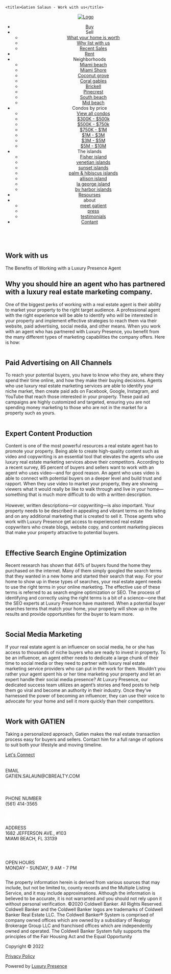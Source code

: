 <!DOCTYPE html>
<html lang="en">
<head>
    <meta charset="UTF-8">
    <meta http-equiv="X-UA-Compatible" content="IE=edge">
    <meta name="viewport" content="width=device-width, initial-scale=1.0">
    <link rel="preconnect" href="https://fonts.googleapis.com">
    <link rel="preconnect" href="https://fonts.gstatic.com" crossorigin>
    <link href="https://fonts.googleapis.com/css2?family=Montserrat:wght@400;700&family=Poppins:wght@400;700&display=swap" rel="stylesheet">
    <link href="https://fonts.googleapis.com/css2?family=Forum&family=Montserrat:wght@400;700&family=Poppins:wght@400;700&display=swap" rel="stylesheet">
    <link rel="stylesheet" href="index.css">

    <title>Gatien Salaun - Work with us</title>

</head>
<body>
    <header>
        <a href="#"><img src="imgs/logo.webp" alt="Logo"></a>
        <nav>
            <ul class="mainMenu">
                <li><a href="#">Buy</a></li>
                <li>Sell
                    <ul class="subMenu">
                        <li><a href="#">What your home is worth</a></li>
                        <li><a href="#">Why list with us</a></li>
                        <li><a href="#">Recent Sales</a></li>
                    </ul>
                </li>
                <li><a href="#">Rent</a></li>
                <li>Neighborhoods
                    <ul class="subMenu">
                        <li><a href="#">Miami beach</a></li>
                        <li><a href="#">Miami Shore</a></li>
                        <li><a href="#">Coconut grove</a></li>
                        <li><a href="#">Coral gables</a></li>
                        <li><a href="#">Brickell</a></li>
                        <li><a href="#">Pinecrest</a></li>
                        <li><a href="#">South beach</a></li>
                        <li><a href="#">Mid beach</a></li>
                    </ul>
                </li>
                <li>Condos by price
                    <ul class="subMenu">
                        <li><a href="#">View all condos</a></li>
                        <li><a href="#">$300K - $500k</a></li>
                        <li><a href="#">$500K - $750k</a></li>
                        <li><a href="#">$750K - $1M</a></li>
                        <li><a href="#">$1M - $3M</a></li>
                        <li><a href="#">$3M - $5M</a></li>
                        <li><a href="#">$5M - $10M</a></li>
                    </ul>
                </li>
                <li>The islands
                    <ul class="subMenu">
                        <li><a href="#">Fisher island</a></li>
                        <li><a href="#">venetian islands</a></li>
                        <li><a href="#">sunset islands</a></li>
                        <li><a href="#">palm & hibiscus islands</a></li>
                        <li><a href="#">allison island</a></li>
                        <li><a href="#">la george island</a></li>
                        <li><a href="#">by harbor islands</a></li>
                    </ul>
                </li>
                <li><a href="#">Resourses</a></li>
                <li>about
                    <ul class="subMenu">
                        <li><a href="#">meet gatient</a></li>
                        <li><a href="#">press</a></li>
                        <li><a href="#">testimonials</a></li>
                    </ul>
                </li>
                <li><a href="#">Contant</a></li>
            </ul>
        </nav>
    </header>
    <main>
        <section class="hero">
            <img src="imgs/deal.jpg" alt="">
            <div class="heroText">
                <h1>Work with us</h1>
                <p>The Benefits of Working with a Luxury Presence Agent</p>        
            </div>
        </section>
        <section class="benefits container">
            <h2>Why you should hire an agent who has partnered with a luxury real estate marketing company.</h2>
            <p>One of the biggest perks of working with a real estate agent is their ability to market your property to the right target audience. A professional agent with the right experience will be able to identify who will be interested in your property and implement effective strategies to reach them via their website, paid advertising, social media, and other means. When you work with an agent who has partnered with Luxury Presence, you benefit from the many different types of marketing capabilities the company offers. Here is how:
            </p>
            <div class="benefit_single">
                <img src="imgs/trade_market.jpg" loading="lazy" alt="">
                <div>
                    <h2>Paid Advertising on All Channels</h2>
                    <p>To reach your potential buyers, you have to know who they are, where they spend their time online, and how they make their buying decisions. Agents who use luxury real estate marketing services are able to identify your niche market, then create paid ads on Facebook, Google, Instagram, and YouTube that reach those interested in your property. These paid ad campaigns are highly customized and targeted, ensuring you are not spending money marketing to those who are not in the market for a property such as yours.</p>
                </div>
            </div>
            <div class="benefit_single reverse_row">
                <img src="imgs/production.jpg" loading="lazy" alt="">
                <div>
                    <h2>Expert Content Production</h2>
                    <p>Content is one of the most powerful resources a real estate agent has to promote your property. Being able to create high-quality content such as video and copywriting is an essential tool that elevates the agents who use luxury real estate marketing services above their competitors. According to a recent survey, 85 percent of buyers and sellers want to work with an agent who uses video—and for good reason. An agent who uses video is able to connect with potential buyers on a deeper level and build trust and rapport. When they use video to market your property, they are showing viewers what it would really be like to walk through and live in your home—something that is much more difficult to do with a written description.
                        <br><br>However, written descriptions—or copywriting—is also important. Your property needs to be described in appealing and vibrant terms on the listing and on any additional marketing that is created to sell it. Those agents who work with Luxury Presence get access to experienced real estate copywriters who create blogs, website copy, and content marketing pieces that make your property attractive to potential buyers.
                        </p>
                </div>
            </div>
            <div class="benefit_single">
                <img src="imgs/audience.jpg" loading="lazy" alt="">
                <div>
                    <h2>Effective Search Engine Optimization</h2>
                    <p>Recent research has shown that 44% of buyers found the home they purchased on the internet. Many of them simply googled the search terms that they wanted in a new home and started their search that way. For your home to show up in these types of searches, your real estate agent needs to use the right terms in your online marketing. The effective use of these terms is referred to as search engine optimization or SEO. The process of identifying and correctly using the right terms is a bit of a science—one that the SEO experts at Luxury Presence have mastered. When a potential buyer searches terms that match your home, your property will show up in the results and provide opportunities for the buyer to learn more.
                    </p>
                </div>
            </div>
            <div class="benefit_single reverse_row">
                <img src="imgs/search_engine.jpg" loading="lazy" alt="">
                <div>
                    <h2>Social Media Marketing</h2>
                    <p>If your real estate agent is an influencer on social media, he or she has access to thousands of niche buyers who are ready to invest in property. To be an influencer, an agent either needs to dedicate a large chunk of their time to social media or they need to partner with luxury real estate marketing service providers who can put in the work for them. Wouldn’t you rather your agent spent his or her time marketing your property and let an expert handle their social media presence? At Luxury Presence, our dedicated success team utilizes an agent’s stories and feed posts to help them go viral and become an authority in their industry. Once they’ve harnessed the power of becoming an influencer, they can use their voice to advocate for your home and sell it more quickly than their competitors.</p>
                </div>
            </div>
        </section>
        <section class="contact">
            <img src="imgs/gatien.webp" alt="">
            <div>
                <h2 class="h1">Work with GATIEN</h2>
                <p>Taking a personalized approach, Gatien makes the real estate transaction process easy for buyers and sellers. Contact him for a full range of options to suit both your lifestyle and moving timeline.</p>
                <a href="#" class="button_transparent">Let's Connect</a>
            </div>
        </section>
    </main>
    <footer>
        <div class="container footer">
            <div class="footer_contact">
                <div>
                    <svg width="30" height="19" viewBox="0 0 30 19" fill="none" xmlns="http://www.w3.org/2000/svg">
                        <path d="M2 0C0.903517 0 0 0.903517 0 2V16.6667C0 17.7631 0.903517 18.6667 2 18.6667H28C29.0965 18.6667 30 17.7631 30 16.6667V2C30 0.903517 29.0965 0 28 0H2ZM2.4375 1.33333H27.5625L15.6458 11.4896C15.3389 11.7512 14.6612 11.7512 14.3542 11.4896L2.4375 1.33333ZM1.33333 2.13542L10.1979 9.6979L1.33333 16.5729V2.13542ZM28.6667 2.13542V16.5729L19.8021 9.6979L28.6667 2.13542ZM11.2396 10.5833L13.4896 12.5C14.3543 13.2369 15.6457 13.2369 16.5104 12.5L18.7604 10.5833L27.4687 17.3333H2.53125L11.2396 10.5833Z" fill="#FFFFFF"></path>
                    </svg>
                    <p>EMAIL<br>GATIEN.SALAUN@CBREALTY.COM</p>
                </div>
                <div>
                    <svg width="30" height="25" viewBox="0 0 30 25" fill="none" xmlns="http://www.w3.org/2000/svg">
                        <path fill-rule="evenodd" clip-rule="evenodd" d="M10.7964 8.1207H19.2036V8.7279C19.2036 10.8195 20.9082 12.5259 23.001 12.5259H24.741L25.2852 20.7051C25.3776 22.1235 24.2868 23.2719 22.8822 23.2719H7.0032C5.5944 23.2719 4.5084 22.1085 4.6002 20.7039C4.782 17.9895 4.9152 15.2313 5.154 12.5265H6.9996C9.0918 12.5265 10.797 10.8207 10.797 8.7285V8.1207H10.7964ZM11.46 16.5807C11.46 14.6565 13.0188 13.0977 14.943 13.0977C16.8666 13.0977 18.4254 14.6571 18.4254 16.5807C18.4254 18.5055 16.8678 20.0631 14.943 20.0631C13.02 20.0637 11.46 18.5043 11.46 16.5807ZM14.943 12.0381C12.4344 12.0381 10.4004 14.0721 10.4004 16.5807C10.4004 19.0887 12.435 21.1233 14.943 21.1233C17.4486 21.1233 19.485 19.0869 19.485 16.5807C19.485 14.0727 17.451 12.0381 14.943 12.0381ZM9.0846 4.8363C8.22 4.8363 7.512 5.5443 7.512 6.4089V8.7285C7.512 9.0093 7.2804 9.2415 6.999 9.2415H1.5726C1.2906 9.2415 1.0596 9.0111 1.0596 8.7285V6.9285C1.0596 6.4797 1.1628 6.0945 1.3902 5.7069C1.896 4.8465 2.7294 4.1013 3.795 3.4749C9.279 0.2517 20.7192 0.2523 26.2044 3.4749C27.2706 4.1013 28.104 4.8465 28.6098 5.7069C28.8354 6.0921 28.9398 6.4815 28.9398 6.9285V8.7285C28.9398 9.0111 28.71 9.2415 28.4268 9.2415H23.0004C22.719 9.2415 22.4874 9.0093 22.4874 8.7285V6.4089C22.4874 5.5425 21.7806 4.8363 20.9148 4.8363H9.0846ZM8.571 6.4089C8.571 6.1263 8.8026 5.8965 9.0846 5.8965H20.9154C21.1968 5.8965 21.429 6.1275 21.429 6.4089V8.7285C21.429 9.5943 22.1352 10.3017 23.001 10.3017H28.4274C29.292 10.3017 30 9.5931 30 8.7285V6.9285C30 6.2835 29.8464 5.7291 29.5206 5.1729C28.9188 4.1493 27.9564 3.2799 26.7384 2.5641C20.9214 -0.8547 9.0798 -0.8547 3.2622 2.5641C2.0436 3.2799 1.0812 4.1487 0.48 5.1729C0.153 5.7291 0 6.2835 0 6.9279V8.7279C0 9.5925 0.7092 10.3011 1.5726 10.3011H6.999C7.8648 10.3011 8.571 9.5937 8.571 8.7279V6.4089ZM9.7368 7.5915V8.7285C9.7368 10.2387 8.5092 11.4669 6.999 11.4669H4.6686C4.3914 11.4669 4.164 11.6799 4.1412 11.9511C3.8892 14.8347 3.7386 17.7435 3.5448 20.6331C3.4116 22.6425 4.989 24.3315 7.0032 24.3315H22.8822C24.882 24.3315 26.475 22.6575 26.3406 20.6343L25.7622 11.9607C25.7436 11.6811 25.5102 11.4675 25.2342 11.4675L23.001 11.4663C21.4902 11.4663 20.2632 10.2375 20.2632 8.7279V7.5909C20.2632 7.2981 20.0262 7.0611 19.7334 7.0611H10.2666C9.9738 7.0611 9.7368 7.2987 9.7368 7.5915Z" fill="#FFFFFF"></path>
                    </svg>
                    <p>PHONE NUMBER<br>(561) 414-3565</p>
                </div>
            </div>
            <div class="footer_contact">
                <div>
                    <svg width="31" height="30" viewBox="0 0 31 30" fill="none" xmlns="http://www.w3.org/2000/svg">
                        <path d="M29.9821 6.49489C29.7931 6.35756 29.679 6.32046 29.4572 6.39228L20.298 9.41368L16.1952 8.03558L15.8172 9.41525L19.7644 10.7038V28.1462L9.89831 25.7069V22.1034H8.71438V25.7515L1.21616 28.2532V15.3945H0.0322266V29.2729C0.0322266 29.5077 0.130098 29.7279 0.321106 29.8645C0.445418 29.9541 0.585911 29.9999 0.735086 29.9999C0.814804 29.9999 0.890971 29.9868 0.967926 29.96L9.48433 27.029L20.1792 29.7887C20.3224 29.8254 20.4751 29.8171 20.6152 29.7654L29.8104 26.2235C30.0942 26.1177 30.0251 25.8466 30.0251 25.5431V7.08291C30.0251 6.85086 30.17 6.63144 29.9821 6.49489ZM28.8412 25.0388L20.9483 28.0361V10.7065L28.8412 8.08649V25.0388Z" fill="#FFFFFF"></path>
                        <path d="M6.57515 19.1142C6.6671 19.422 6.95006 19.6323 7.2713 19.6323C7.59215 19.6323 7.87511 19.422 7.96746 19.1142C8.67742 16.7514 10.0393 15.2447 11.3559 13.788C12.9944 11.9747 14.5422 10.2615 14.5422 7.2717C14.5422 3.39788 11.1451 0 7.2713 0C3.39827 0 0 3.39748 0 7.2717C0 10.2615 1.54819 11.9747 3.18674 13.788C4.50328 15.2447 5.86479 16.7514 6.57515 19.1142ZM7.2713 1.45426C10.316 1.45426 13.0883 4.22663 13.0883 7.2717C13.0883 9.70191 11.7852 11.1435 10.2769 12.8121C9.2461 13.9534 8.10992 15.2096 7.2713 16.9199C6.43229 15.2096 5.29651 13.953 4.2657 12.8121C2.75698 11.1432 1.45426 9.70191 1.45426 7.2717C1.45426 4.22663 4.22663 1.45426 7.2713 1.45426Z" fill="#FFFFFF"></path>
                        <path d="M7.26193 10.1616C8.8705 10.1616 10.1795 8.86084 10.1795 7.26175C10.1795 5.66305 8.87089 4.3623 7.26193 4.3623C5.65297 4.3623 4.34473 5.66305 4.34473 7.26175C4.34512 8.86084 5.65336 10.1616 7.26193 10.1616ZM7.26193 5.81657C8.06898 5.81657 8.72527 6.46536 8.72527 7.26175C8.72527 8.05932 8.06898 8.70733 7.26193 8.70733C6.45528 8.70733 5.79899 8.05893 5.79899 7.26175C5.79899 6.46536 6.45528 5.81657 7.26193 5.81657Z" fill="#FFFFFF"></path>
                    </svg>
                    <p>ADDRESS<br>1682 JEFFERSON AVE., #103<br>MIAMI BEACH, FL 33139</p>
                </div>
                <div>
                    <svg width="30" height="30" viewBox="0 0 30 30" fill="none" xmlns="http://www.w3.org/2000/svg">
                        <path d="M14.9987 0C6.72273 0 0 6.72536 0 15.0013C0 23.2773 6.72273 30 14.9987 30C23.2746 30 30 23.2773 30 15.0013C30 6.72536 23.2746 0 14.9987 0ZM14.9987 1.42895C22.5026 1.42895 28.5711 7.49743 28.5711 15.0013C28.5711 22.5052 22.5026 28.5711 14.9987 28.5711C7.4948 28.5711 1.42895 22.5052 1.42895 15.0013C1.42895 7.49743 7.4948 1.42895 14.9987 1.42895V1.42895Z" fill="#FFFFFF"></path>
                        <path d="M14.9882 6.42C14.7991 6.42275 14.6189 6.50033 14.4869 6.63574C14.355 6.77114 14.2821 6.95333 14.2842 7.14239V15.2969L20.2083 21.221C20.2748 21.2873 20.3537 21.3398 20.4404 21.3757C20.5272 21.4115 20.6202 21.4299 20.7141 21.4298C20.808 21.4296 20.901 21.411 20.9877 21.375C21.0744 21.3389 21.1531 21.2862 21.2194 21.2197C21.2857 21.1532 21.3383 21.0743 21.3741 20.9875C21.4099 20.9007 21.4283 20.8077 21.4282 20.7138C21.428 20.62 21.4094 20.527 21.3734 20.4403C21.3373 20.3536 21.2845 20.2749 21.2181 20.2086L15.7132 14.7037V7.14239C15.7143 7.047 15.6962 6.95238 15.6601 6.86408C15.624 6.77577 15.5706 6.69557 15.5031 6.62824C15.4355 6.56091 15.3551 6.50779 15.2667 6.47203C15.1782 6.43627 15.0835 6.41857 14.9882 6.42V6.42Z" fill="#FFFFFF"></path>
                        <path d="M15.7142 3.57173C15.7142 3.76117 15.639 3.94286 15.505 4.07681C15.3711 4.21077 15.1894 4.286 14.9999 4.286C14.8105 4.286 14.6288 4.21077 14.4949 4.07681C14.3609 3.94286 14.2856 3.76117 14.2856 3.57173C14.2856 3.47793 14.3041 3.38503 14.34 3.29837C14.3759 3.2117 14.4285 3.13298 14.4949 3.06665C14.5612 3.00032 14.6399 2.9477 14.7266 2.9118C14.8133 2.8759 14.9061 2.85742 14.9999 2.85742C15.0937 2.85742 15.1866 2.8759 15.2733 2.9118C15.36 2.9477 15.4387 3.00032 15.505 3.06665C15.5714 3.13298 15.624 3.2117 15.6599 3.29837C15.6958 3.38503 15.7142 3.47793 15.7142 3.57173Z" fill="#FFFFFF"></path>
                        <path d="M15.7142 26.4292C15.7142 26.6186 15.639 26.8003 15.505 26.9342C15.3711 27.0682 15.1894 27.1434 14.9999 27.1434C14.8105 27.1434 14.6288 27.0682 14.4949 26.9342C14.3609 26.8003 14.2856 26.6186 14.2856 26.4292C14.2856 26.3353 14.3041 26.2425 14.34 26.1558C14.3759 26.0691 14.4285 25.9904 14.4949 25.9241C14.5612 25.8577 14.6399 25.8051 14.7266 25.7692C14.8133 25.7333 14.9061 25.7148 14.9999 25.7148C15.0937 25.7148 15.1866 25.7333 15.2733 25.7692C15.36 25.8051 15.4387 25.8577 15.505 25.9241C15.5714 25.9904 15.624 26.0691 15.6599 26.1558C15.6958 26.2425 15.7142 26.3353 15.7142 26.4292V26.4292Z" fill="#FFFFFF"></path>
                        <path d="M26.4286 15.7147C26.2392 15.7147 26.0575 15.6394 25.9236 15.5055C25.7896 15.3715 25.7144 15.1898 25.7144 15.0004C25.7144 14.811 25.7896 14.6293 25.9236 14.4953C26.0575 14.3614 26.2392 14.2861 26.4286 14.2861C26.6181 14.2861 26.7998 14.3614 26.9337 14.4953C27.0677 14.6293 27.1429 14.811 27.1429 15.0004C27.1429 15.0942 27.1245 15.1871 27.0886 15.2738C27.0527 15.3604 27.0001 15.4392 26.9337 15.5055C26.8674 15.5718 26.7887 15.6244 26.702 15.6603C26.6153 15.6962 26.5224 15.7147 26.4286 15.7147Z" fill="#FFFFFF"></path>
                        <path d="M3.57073 15.7147C3.38129 15.7147 3.19961 15.6394 3.06565 15.5055C2.9317 15.3715 2.85644 15.1898 2.85645 15.0004C2.85645 14.811 2.9317 14.6293 3.06566 14.4953C3.19961 14.3614 3.38129 14.2861 3.57073 14.2861C3.76018 14.2861 3.94186 14.3614 4.07582 14.4953C4.20978 14.6293 4.28503 14.811 4.28504 15.0004C4.28504 15.0942 4.26656 15.1871 4.23067 15.2738C4.19477 15.3604 4.14215 15.4392 4.07582 15.5055C4.00949 15.5718 3.93075 15.6244 3.84409 15.6603C3.75742 15.6962 3.66454 15.7147 3.57073 15.7147Z" fill="#FFFFFF"></path>
                        <path d="M23.5856 7.42394C23.4516 7.5579 23.2699 7.63317 23.0805 7.63317C22.8911 7.63316 22.7094 7.5579 22.5754 7.42394C22.4415 7.28998 22.3662 7.1083 22.3662 6.91886C22.3662 6.72942 22.4415 6.54773 22.5754 6.41377C22.7094 6.27982 22.8911 6.20459 23.0805 6.20459C23.2699 6.20459 23.4516 6.27982 23.5856 6.41377C23.6519 6.4801 23.7045 6.55887 23.7404 6.64553C23.7763 6.7322 23.7948 6.82505 23.7948 6.91886C23.7948 7.01266 23.7763 7.10556 23.7404 7.19222C23.7045 7.27889 23.6519 7.35761 23.5856 7.42394V7.42394Z" fill="#FFFFFF"></path>
                        <path d="M7.42298 23.587C7.28902 23.721 7.10734 23.7963 6.9179 23.7963C6.72845 23.7963 6.54677 23.721 6.41282 23.587C6.27887 23.4531 6.20361 23.2714 6.20361 23.0819C6.20361 22.8925 6.27887 22.7108 6.41282 22.5769C6.54677 22.4429 6.72845 22.3677 6.9179 22.3677C7.10734 22.3677 7.28902 22.4429 7.42298 22.5769C7.48931 22.6432 7.54193 22.7219 7.57783 22.8086C7.61372 22.8952 7.6322 22.9881 7.6322 23.0819C7.6322 23.1757 7.61372 23.2686 7.57783 23.3553C7.54193 23.442 7.48931 23.5207 7.42298 23.587V23.587Z" fill="#FFFFFF"></path>
                        <path d="M22.5754 23.587C22.4415 23.4531 22.3662 23.2714 22.3662 23.0819C22.3662 22.8925 22.4415 22.7108 22.5754 22.5769C22.7094 22.4429 22.8911 22.3677 23.0805 22.3677C23.2699 22.3677 23.4516 22.4429 23.5856 22.5769C23.7195 22.7108 23.7948 22.8925 23.7948 23.0819C23.7948 23.2714 23.7195 23.4531 23.5856 23.587C23.5193 23.6534 23.4405 23.706 23.3539 23.7419C23.2672 23.7778 23.1743 23.7963 23.0805 23.7963C22.9867 23.7963 22.8938 23.7778 22.8071 23.7419C22.7205 23.706 22.6417 23.6534 22.5754 23.587V23.587Z" fill="#FFFFFF"></path>
                        <path d="M6.41282 7.42394C6.27886 7.28998 6.20361 7.1083 6.20361 6.91886C6.20362 6.72942 6.27887 6.54773 6.41283 6.41377C6.54679 6.27982 6.72847 6.20459 6.91791 6.20459C7.10734 6.20459 7.28902 6.27982 7.42298 6.41377C7.55694 6.54773 7.63219 6.72942 7.6322 6.91886C7.6322 7.1083 7.55695 7.28998 7.42299 7.42394C7.35667 7.49027 7.27792 7.54289 7.19126 7.57879C7.10459 7.61469 7.01171 7.63317 6.91791 7.63317C6.8241 7.63317 6.73122 7.61469 6.64455 7.57879C6.55789 7.54289 6.47915 7.49027 6.41282 7.42394V7.42394Z" fill="#FFFFFF"></path>
                    </svg>
                    <p>OPEN HOURS<br>MONDAY - SUNDAY, 9 AM - 7 PM</p>
                </div>
            </div>
            <div class="footer_legal">
                <img src="imgs/legal.webp" alt="">
                <p>The property information herein is derived from various sources that may include, but not be limited to, county records and the Multiple Listing Service, and it may include approximations. Although the information is believed to be accurate, it is not warranted and you should not rely upon it without personal verification. ©2020 Coldwell Banker. All Rights Reserved. Coldwell Banker and the Coldwell Banker logos are trademarks of Coldwell Banker Real Estate LLC. The Coldwell Banker® System is comprised of company owned offices which are owned by a subsidiary of Realogy Brokerage Group LLC and franchised offices which are independently owned and operated. The Coldwell Banker System fully supports the principles of the Fair Housing Act and the Equal Opportunity <img src="imgs/realtor.png" alt=""></p>
            </div>
            <div class="footer_copy">
                <div class="copy">
                    <p>Copyright © 2022</p>
                    <a href="#">Privacy Policy</a>
                </div>
                <div>
                    <p>Powered by <a href="http://" target="_blank">Luxury Presence</a></p>
                </div>
                <div class="social">
                    <a href="" target="_blank"><i class="fab fa-instagram" aria-hidden="true"></i></i></a>
                    <a href="" target="_blank"><i class="fab fa-linkedin-in" aria-hidden="true"></i></a>
                    <a href="" target="_blank"><i class="fab fa-facebook-f" aria-hidden="true"></i></a>
                    <a href="" target="_blank"><i class="fab fa-youtube" aria-hidden="true"></i></a>
                </div>
            </div>
        </div>
    </footer>
    <script type="text/javascript" data-mutate-approach="sync" src="https://kit.fontawesome.com/6219da6e02.js"></script>
</body>
</html>